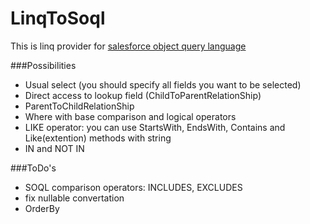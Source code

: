 # LinqToSoql

This is linq provider for [salesforce object query language](http://www.salesforce.com/us/developer/docs/soql_sosl/)

###Possibilities
 - Usual select (you should specify all fields you want to be selected)
 - Direct access to lookup field (ChildToParentRelationShip)
 - ParentToChildRelationShip
 - Where with base comparison and logical operators
 - LIKE operator: you can use StartsWith, EndsWith, Contains and Like(extention) methods with string
 - IN and NOT IN

###ToDo's
 - SOQL comparison operators: INCLUDES, EXCLUDES
 - fix nullable convertation
 - OrderBy
